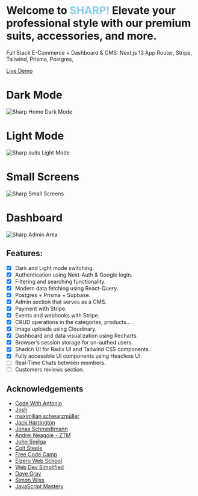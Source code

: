 # Welcome to <span style="color: #87CEEB;">SHARP!</span> Elevate your professional style with our premium suits, accessories, and more.

Full Stack E-Commerce + Dashboard & CMS: Next.js 13 App Router, Stripe, Tailwind, Prisma, Postgres,

[Live Demo](https://sharp-mohamed-amer.vercel.app/)

# Dark Mode

![Sharp Home Dark Mode](https://res.cloudinary.com/dqe9ksk0p/image/upload/v1696299864/Sharp/2_c8uv90.png)

# Light Mode

![Sharp suits Light Mode](https://res.cloudinary.com/dqe9ksk0p/image/upload/v1696299867/Sharp/7_tg4frt.png)

# Small Screens

![Sharp Small Screens](https://res.cloudinary.com/dqe9ksk0p/image/upload/v1696299861/Sharp/10_czmxgv.jpg)

# Dashboard

![Sharp Admin Area](https://res.cloudinary.com/dqe9ksk0p/image/upload/v1696300021/Sharp/12_plfhpj.png)

## Features:

- [x] Dark and Light mode switching.
- [x] Authentication using Next-Auth & Google login.
- [x] Filtering and searching functionality.
- [x] Modern data fetching using React-Query.
- [x] Postgres + Prisma + Supbase.
- [x] Admin section that serves as a CMS.
- [x] Payment with Stripe.
- [x] Events and webhooks with Stripe.
- [x] CRUD operations in the categories, products… .
- [x] Image uploads using Cloudinary.
- [x] Dashboard and data visualization using Recharts.
- [x] Browser’s session storage for un-authed users.
- [x] Shadcn UI for Radix UI and Tailwind CSS components.
- [x] Fully accessible UI components using Headless UI.
- [ ] Real-Time Chats between members.
- [ ] Customers reviews section.

## Acknowledgements

- [Code With Antonio](https://www.youtube.com/@codewithantonio)
- [Josh](https://www.youtube.com/@joshtriedcoding)
- [maximilian schwarzmüller](https://www.udemy.com/user/maximilian-schwarzmuller/)
- [Jack Harrington](https://www.youtube.com/@jherr)
- [Jonas Schmedtmann](https://www.udemy.com/course/nodejs-express-mongodb-bootcamp/#instructor-1)
- [Andrei Neagoie - ZTM](https://www.udemy.com/course/complete-nodejs-developer-zero-to-mastery/#instructor-1)
- [John Smilga](https://www.udemy.com/course/nodejs-tutorial-and-projects-course/#instructor-1)
- [Colt Steele](https://www.udemy.com/course/the-web-developer-bootcamp/#instructor-1)
- [Free Code Camp](https://www.youtube.com/@freecodecamp)
- [Elzero Web School](https://www.youtube.com/@ElzeroWebSchool)
- [Web Dev Simplified](https://www.youtube.com/@WebDevSimplified)
- [Dave Gray](https://www.youtube.com/@DaveGrayTeachesCode)
- [Simon Wiss](https://www.youtube.com/@Simonswissdev)
- [JavaScript Mastery](https://www.youtube.com/@javascriptmastery)
